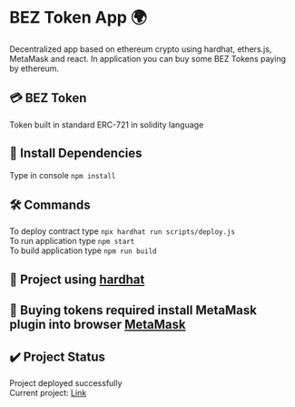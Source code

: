 # BEZ Token App :earth_africa:
Decentralized app based on ethereum crypto using hardhat, ethers.js, MetaMask and react. In application you can buy some BEZ Tokens paying by ethereum.

## :credit_card: BEZ Token
Token built in standard ERC-721 in solidity language

## :dart: Install Dependencies
Type in console `npm install`

## :hammer_and_wrench: Commands
To deploy contract type `npx hardhat run scripts/deploy.js` \
To run application type `npm start` \
To build application type `npm run build`

## :construction_worker: Project using [hardhat](https://github.com/NomicFoundation/hardhat)

## :fox_face: Buying tokens required install MetaMask plugin into browser [MetaMask](https://metamask.io)

## :heavy_check_mark: Project Status
Project deployed successfully \
Current project: [Link](https://loquacious-blini-f6f513.netlify.app)
